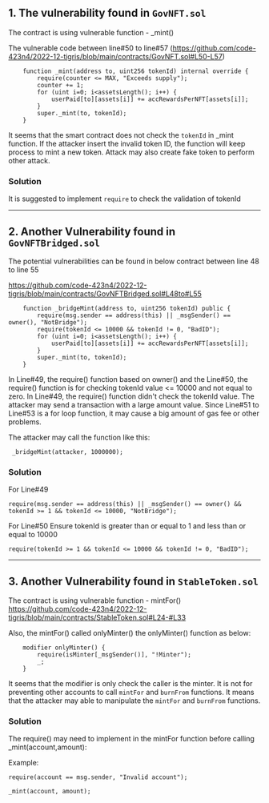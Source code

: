 ## 1. The vulnerability found in ```GovNFT.sol```

The contract is using vulnerable function - _mint()


The vulnerable code between line#50 to line#57 (https://github.com/code-423n4/2022-12-tigris/blob/main/contracts/GovNFT.sol#L50-L57)
```
    function _mint(address to, uint256 tokenId) internal override {
        require(counter <= MAX, "Exceeds supply");
        counter += 1;
        for (uint i=0; i<assetsLength(); i++) {
            userPaid[to][assets[i]] += accRewardsPerNFT[assets[i]];
        }
        super._mint(to, tokenId);
    }
```

It seems that the smart contract does not check the ```tokenId``` in _mint function. If the attacker insert the invalid token ID, the function will keep process to mint a new token. Attack may also create fake token to perform other attack.

### Solution 
It is suggested to implement ```require``` to check the validation of tokenId

---

## 2. Another Vulnerability found in ```GovNFTBridged.sol```

The potential vulnerabilities can be found in below contract between line 48 to line 55

https://github.com/code-423n4/2022-12-tigris/blob/main/contracts/GovNFTBridged.sol#L48to#L55
```
    function _bridgeMint(address to, uint256 tokenId) public {
        require(msg.sender == address(this) || _msgSender() == owner(), "NotBridge");
        require(tokenId <= 10000 && tokenId != 0, "BadID");
        for (uint i=0; i<assetsLength(); i++) {
            userPaid[to][assets[i]] += accRewardsPerNFT[assets[i]];
        }
        super._mint(to, tokenId);
    }

```

In Line#49, the require() function based on owner() and the Line#50, the require() function is for checking tokenId value <= 10000 and not equal to zero.
In Line#49, the require() function didn't check the tokenId value. The attacker may send a transaction with a large amount value. Since Line#51 to Line#53 is a for loop function, it may cause a big amount of gas fee or other problems.

The attacker may call the function like this:
```
 _bridgeMint(attacker, 1000000);
```

### Solution
For Line#49
```
require(msg.sender == address(this) || _msgSender() == owner() && tokenId >= 1 && tokenId <= 10000, "NotBridge");
```

For Line#50
Ensure tokenId is  greater than or equal to 1 and less than or equal to 10000
```
require(tokenId >= 1 && tokenId <= 10000 && tokenId != 0, "BadID");
```
---

## 3. Another Vulnerability found in ```StableToken.sol```

The contract is using vulnerable function - mintFor()
https://github.com/code-423n4/2022-12-tigris/blob/main/contracts/StableToken.sol#L24-#L33

Also, the mintFor() called onlyMinter() the onlyMinter() function as below:
```
    modifier onlyMinter() {
        require(isMinter[_msgSender()], "!Minter");
        _;
    }
```

It seems that the modifier is only check the caller is the minter. It is not for preventing other accounts to call `mintFor` and `burnFrom` functions. It means that the attacker may able to manipulate the `mintFor` and `burnFrom` functions.

### Solution
The require() may need to implement in the mintFor function before calling _mint(account,amount):

Example:
```
require(account == msg.sender, "Invalid account");

_mint(account, amount);
```
